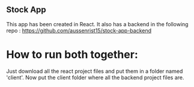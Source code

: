 

## Stock App 

This app has been created in React. It also has a backend in the following repo :
https://github.com/aussenrist15/stock-app-backend

# How to run both together:

Just download all the react project files and put them in a folder named 'client'. Now put the client folder where all the backend project files are.




